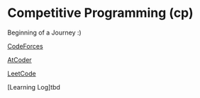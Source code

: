 # Competitive Programming (cp)
Beginning of a Journey :)

[CodeForces](https://github.com/lauralee00/cp/tree/main/PycharmProjects/cp/codeforces)

[AtCoder](https://github.com/lauralee00/cp/tree/main/PycharmProjects/cp/atcoder)

[LeetCode](https://github.com/lauralee00/cp/tree/main/PycharmProjects/cp/leetcode)

[Learning Log]tbd
